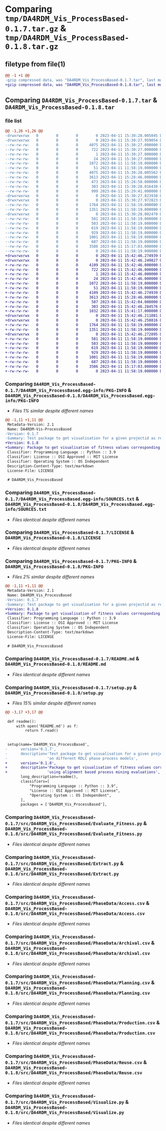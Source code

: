 # Comparing `tmp/DA4RDM_Vis_ProcessBased-0.1.7.tar.gz` & `tmp/DA4RDM_Vis_ProcessBased-0.1.8.tar.gz`

## filetype from file(1)

```diff
@@ -1 +1 @@
-gzip compressed data, was "DA4RDM_Vis_ProcessBased-0.1.7.tar", last modified: Tue Apr 11 15:30:28 2023, max compression
+gzip compressed data, was "DA4RDM_Vis_ProcessBased-0.1.8.tar", last modified: Tue Apr 11 15:42:46 2023, max compression
```

## Comparing `DA4RDM_Vis_ProcessBased-0.1.7.tar` & `DA4RDM_Vis_ProcessBased-0.1.8.tar`

### file list

```diff
@@ -1,26 +1,26 @@
-drwxrwxrwx   0        0        0        0 2023-04-11 15:30:28.005045 DA4RDM_Vis_ProcessBased-0.1.7/
-drwxrwxrwx   0        0        0        0 2023-04-11 15:30:27.959054 DA4RDM_Vis_ProcessBased-0.1.7/DA4RDM_Vis_ProcessBased.egg-info/
--rw-rw-rw-   0        0        0     4075 2023-04-11 15:30:27.000000 DA4RDM_Vis_ProcessBased-0.1.7/DA4RDM_Vis_ProcessBased.egg-info/PKG-INFO
--rw-rw-rw-   0        0        0      722 2023-04-11 15:30:27.000000 DA4RDM_Vis_ProcessBased-0.1.7/DA4RDM_Vis_ProcessBased.egg-info/SOURCES.txt
--rw-rw-rw-   0        0        0        1 2023-04-11 15:30:27.000000 DA4RDM_Vis_ProcessBased-0.1.7/DA4RDM_Vis_ProcessBased.egg-info/dependency_links.txt
--rw-rw-rw-   0        0        0       24 2023-04-11 15:30:27.000000 DA4RDM_Vis_ProcessBased-0.1.7/DA4RDM_Vis_ProcessBased.egg-info/top_level.txt
--rw-rw-rw-   0        0        0     1072 2023-04-11 11:58:19.000000 DA4RDM_Vis_ProcessBased-0.1.7/LICENSE
--rw-rw-rw-   0        0        0       51 2023-04-11 11:58:19.000000 DA4RDM_Vis_ProcessBased-0.1.7/MANIFEST.in
--rw-rw-rw-   0        0        0     4075 2023-04-11 15:30:28.005562 DA4RDM_Vis_ProcessBased-0.1.7/PKG-INFO
--rw-rw-rw-   0        0        0     3613 2023-04-11 15:28:46.000000 DA4RDM_Vis_ProcessBased-0.1.7/README.md
--rw-rw-rw-   0        0        0      473 2023-04-11 15:28:58.000000 DA4RDM_Vis_ProcessBased-0.1.7/pyproject.toml
--rw-rw-rw-   0        0        0      303 2023-04-11 15:30:28.016438 DA4RDM_Vis_ProcessBased-0.1.7/setup.cfg
--rw-rw-rw-   0        0        0      999 2023-04-11 15:29:41.000000 DA4RDM_Vis_ProcessBased-0.1.7/setup.py
-drwxrwxrwx   0        0        0        0 2023-04-11 15:30:27.823938 DA4RDM_Vis_ProcessBased-0.1.7/src/
-drwxrwxrwx   0        0        0        0 2023-04-11 15:30:27.972823 DA4RDM_Vis_ProcessBased-0.1.7/src/DA4RDM_Vis_ProcessBased/
--rw-rw-rw-   0        0        0     1764 2023-04-11 11:58:19.000000 DA4RDM_Vis_ProcessBased-0.1.7/src/DA4RDM_Vis_ProcessBased/Evaluate_Fitness.py
--rw-rw-rw-   0        0        0     1351 2023-04-11 11:58:19.000000 DA4RDM_Vis_ProcessBased-0.1.7/src/DA4RDM_Vis_ProcessBased/Extract.py
-drwxrwxrwx   0        0        0        0 2023-04-11 15:30:28.002470 DA4RDM_Vis_ProcessBased-0.1.7/src/DA4RDM_Vis_ProcessBased/PhaseData/
--rw-rw-rw-   0        0        0      581 2023-04-11 11:58:19.000000 DA4RDM_Vis_ProcessBased-0.1.7/src/DA4RDM_Vis_ProcessBased/PhaseData/Access.csv
--rw-rw-rw-   0        0        0      503 2023-04-11 11:58:19.000000 DA4RDM_Vis_ProcessBased-0.1.7/src/DA4RDM_Vis_ProcessBased/PhaseData/Analysis.csv
--rw-rw-rw-   0        0        0      619 2023-04-11 11:58:19.000000 DA4RDM_Vis_ProcessBased-0.1.7/src/DA4RDM_Vis_ProcessBased/PhaseData/Archival.csv
--rw-rw-rw-   0        0        0      929 2023-04-11 11:58:19.000000 DA4RDM_Vis_ProcessBased-0.1.7/src/DA4RDM_Vis_ProcessBased/PhaseData/Planning.csv
--rw-rw-rw-   0        0        0     1001 2023-04-11 11:58:19.000000 DA4RDM_Vis_ProcessBased-0.1.7/src/DA4RDM_Vis_ProcessBased/PhaseData/Production.csv
--rw-rw-rw-   0        0        0      687 2023-04-11 11:58:19.000000 DA4RDM_Vis_ProcessBased-0.1.7/src/DA4RDM_Vis_ProcessBased/PhaseData/Reuse.csv
--rw-rw-rw-   0        0        0     3586 2023-04-11 15:17:03.000000 DA4RDM_Vis_ProcessBased-0.1.7/src/DA4RDM_Vis_ProcessBased/Visualize.py
--rw-rw-rw-   0        0        0        0 2023-04-11 11:58:19.000000 DA4RDM_Vis_ProcessBased-0.1.7/src/DA4RDM_Vis_ProcessBased/__init__.py
+drwxrwxrwx   0        0        0        0 2023-04-11 15:42:46.274939 DA4RDM_Vis_ProcessBased-0.1.8/
+drwxrwxrwx   0        0        0        0 2023-04-11 15:42:46.249827 DA4RDM_Vis_ProcessBased-0.1.8/DA4RDM_Vis_ProcessBased.egg-info/
+-rw-rw-rw-   0        0        0     4109 2023-04-11 15:42:46.000000 DA4RDM_Vis_ProcessBased-0.1.8/DA4RDM_Vis_ProcessBased.egg-info/PKG-INFO
+-rw-rw-rw-   0        0        0      722 2023-04-11 15:42:46.000000 DA4RDM_Vis_ProcessBased-0.1.8/DA4RDM_Vis_ProcessBased.egg-info/SOURCES.txt
+-rw-rw-rw-   0        0        0        1 2023-04-11 15:42:46.000000 DA4RDM_Vis_ProcessBased-0.1.8/DA4RDM_Vis_ProcessBased.egg-info/dependency_links.txt
+-rw-rw-rw-   0        0        0       24 2023-04-11 15:42:46.000000 DA4RDM_Vis_ProcessBased-0.1.8/DA4RDM_Vis_ProcessBased.egg-info/top_level.txt
+-rw-rw-rw-   0        0        0     1072 2023-04-11 11:58:19.000000 DA4RDM_Vis_ProcessBased-0.1.8/LICENSE
+-rw-rw-rw-   0        0        0       51 2023-04-11 11:58:19.000000 DA4RDM_Vis_ProcessBased-0.1.8/MANIFEST.in
+-rw-rw-rw-   0        0        0     4109 2023-04-11 15:42:46.274939 DA4RDM_Vis_ProcessBased-0.1.8/PKG-INFO
+-rw-rw-rw-   0        0        0     3613 2023-04-11 15:28:46.000000 DA4RDM_Vis_ProcessBased-0.1.8/README.md
+-rw-rw-rw-   0        0        0      507 2023-04-11 15:42:04.000000 DA4RDM_Vis_ProcessBased-0.1.8/pyproject.toml
+-rw-rw-rw-   0        0        0      303 2023-04-11 15:42:46.284576 DA4RDM_Vis_ProcessBased-0.1.8/setup.cfg
+-rw-rw-rw-   0        0        0     1032 2023-04-11 15:41:17.000000 DA4RDM_Vis_ProcessBased-0.1.8/setup.py
+drwxrwxrwx   0        0        0        0 2023-04-11 15:42:46.211081 DA4RDM_Vis_ProcessBased-0.1.8/src/
+drwxrwxrwx   0        0        0        0 2023-04-11 15:42:46.258816 DA4RDM_Vis_ProcessBased-0.1.8/src/DA4RDM_Vis_ProcessBased/
+-rw-rw-rw-   0        0        0     1764 2023-04-11 11:58:19.000000 DA4RDM_Vis_ProcessBased-0.1.8/src/DA4RDM_Vis_ProcessBased/Evaluate_Fitness.py
+-rw-rw-rw-   0        0        0     1351 2023-04-11 11:58:19.000000 DA4RDM_Vis_ProcessBased-0.1.8/src/DA4RDM_Vis_ProcessBased/Extract.py
+drwxrwxrwx   0        0        0        0 2023-04-11 15:42:46.272895 DA4RDM_Vis_ProcessBased-0.1.8/src/DA4RDM_Vis_ProcessBased/PhaseData/
+-rw-rw-rw-   0        0        0      581 2023-04-11 11:58:19.000000 DA4RDM_Vis_ProcessBased-0.1.8/src/DA4RDM_Vis_ProcessBased/PhaseData/Access.csv
+-rw-rw-rw-   0        0        0      503 2023-04-11 11:58:19.000000 DA4RDM_Vis_ProcessBased-0.1.8/src/DA4RDM_Vis_ProcessBased/PhaseData/Analysis.csv
+-rw-rw-rw-   0        0        0      619 2023-04-11 11:58:19.000000 DA4RDM_Vis_ProcessBased-0.1.8/src/DA4RDM_Vis_ProcessBased/PhaseData/Archival.csv
+-rw-rw-rw-   0        0        0      929 2023-04-11 11:58:19.000000 DA4RDM_Vis_ProcessBased-0.1.8/src/DA4RDM_Vis_ProcessBased/PhaseData/Planning.csv
+-rw-rw-rw-   0        0        0     1001 2023-04-11 11:58:19.000000 DA4RDM_Vis_ProcessBased-0.1.8/src/DA4RDM_Vis_ProcessBased/PhaseData/Production.csv
+-rw-rw-rw-   0        0        0      687 2023-04-11 11:58:19.000000 DA4RDM_Vis_ProcessBased-0.1.8/src/DA4RDM_Vis_ProcessBased/PhaseData/Reuse.csv
+-rw-rw-rw-   0        0        0     3586 2023-04-11 15:17:03.000000 DA4RDM_Vis_ProcessBased-0.1.8/src/DA4RDM_Vis_ProcessBased/Visualize.py
+-rw-rw-rw-   0        0        0        0 2023-04-11 11:58:19.000000 DA4RDM_Vis_ProcessBased-0.1.8/src/DA4RDM_Vis_ProcessBased/__init__.py
```

### Comparing `DA4RDM_Vis_ProcessBased-0.1.7/DA4RDM_Vis_ProcessBased.egg-info/PKG-INFO` & `DA4RDM_Vis_ProcessBased-0.1.8/DA4RDM_Vis_ProcessBased.egg-info/PKG-INFO`

 * *Files 1% similar despite different names*

```diff
@@ -1,11 +1,11 @@
 Metadata-Version: 2.1
 Name: DA4RDM-Vis-ProcessBased
-Version: 0.1.7
-Summary: Test package to get visualisation for a given projectid as reference analyzed on different RDLC phase process models
+Version: 0.1.8
+Summary: Package to get visualisation of fitness values corresponding to RDLC phases for a reference projectid using alignment based process mining evaluations
 Classifier: Programming Language :: Python :: 3.9
 Classifier: License :: OSI Approved :: MIT License
 Classifier: Operating System :: OS Independent
 Description-Content-Type: text/markdown
 License-File: LICENSE
 
 # DA4RDM_Vis_ProcessBased
```

### Comparing `DA4RDM_Vis_ProcessBased-0.1.7/DA4RDM_Vis_ProcessBased.egg-info/SOURCES.txt` & `DA4RDM_Vis_ProcessBased-0.1.8/DA4RDM_Vis_ProcessBased.egg-info/SOURCES.txt`

 * *Files identical despite different names*

### Comparing `DA4RDM_Vis_ProcessBased-0.1.7/LICENSE` & `DA4RDM_Vis_ProcessBased-0.1.8/LICENSE`

 * *Files identical despite different names*

### Comparing `DA4RDM_Vis_ProcessBased-0.1.7/PKG-INFO` & `DA4RDM_Vis_ProcessBased-0.1.8/PKG-INFO`

 * *Files 2% similar despite different names*

```diff
@@ -1,11 +1,11 @@
 Metadata-Version: 2.1
 Name: DA4RDM_Vis_ProcessBased
-Version: 0.1.7
-Summary: Test package to get visualisation for a given projectid as reference analyzed on different RDLC phase process models
+Version: 0.1.8
+Summary: Package to get visualisation of fitness values corresponding to RDLC phases for a reference projectid using alignment based process mining evaluations
 Classifier: Programming Language :: Python :: 3.9
 Classifier: License :: OSI Approved :: MIT License
 Classifier: Operating System :: OS Independent
 Description-Content-Type: text/markdown
 License-File: LICENSE
 
 # DA4RDM_Vis_ProcessBased
```

### Comparing `DA4RDM_Vis_ProcessBased-0.1.7/README.md` & `DA4RDM_Vis_ProcessBased-0.1.8/README.md`

 * *Files identical despite different names*

### Comparing `DA4RDM_Vis_ProcessBased-0.1.7/setup.py` & `DA4RDM_Vis_ProcessBased-0.1.8/setup.py`

 * *Files 15% similar despite different names*

```diff
@@ -3,17 +3,17 @@
 
 def readme():
     with open('README.md') as f:
         return f.read()
 
 
 setup(name='DA4RDM_Vis_ProcessBased',
-      version='0.1.7',
-      description='Test package to get visualisation for a given projectid as reference analyzed '
-                  'on different RDLC phase process models',
+      version='0.1.8',
+      description='Package to get visualisation of fitness values corresponding to RDLC phases for a reference projectid'
+                  'using alignment based process mining evaluations',
       long_description=readme(),
       classifiers=[
           "Programming Language :: Python :: 3.9",
           "License :: OSI Approved :: MIT License",
           "Operating System :: OS Independent",	
       ],
       packages = ['DA4RDM_Vis_ProcessBased'],
```

### Comparing `DA4RDM_Vis_ProcessBased-0.1.7/src/DA4RDM_Vis_ProcessBased/Evaluate_Fitness.py` & `DA4RDM_Vis_ProcessBased-0.1.8/src/DA4RDM_Vis_ProcessBased/Evaluate_Fitness.py`

 * *Files identical despite different names*

### Comparing `DA4RDM_Vis_ProcessBased-0.1.7/src/DA4RDM_Vis_ProcessBased/Extract.py` & `DA4RDM_Vis_ProcessBased-0.1.8/src/DA4RDM_Vis_ProcessBased/Extract.py`

 * *Files identical despite different names*

### Comparing `DA4RDM_Vis_ProcessBased-0.1.7/src/DA4RDM_Vis_ProcessBased/PhaseData/Access.csv` & `DA4RDM_Vis_ProcessBased-0.1.8/src/DA4RDM_Vis_ProcessBased/PhaseData/Access.csv`

 * *Files identical despite different names*

### Comparing `DA4RDM_Vis_ProcessBased-0.1.7/src/DA4RDM_Vis_ProcessBased/PhaseData/Archival.csv` & `DA4RDM_Vis_ProcessBased-0.1.8/src/DA4RDM_Vis_ProcessBased/PhaseData/Archival.csv`

 * *Files identical despite different names*

### Comparing `DA4RDM_Vis_ProcessBased-0.1.7/src/DA4RDM_Vis_ProcessBased/PhaseData/Planning.csv` & `DA4RDM_Vis_ProcessBased-0.1.8/src/DA4RDM_Vis_ProcessBased/PhaseData/Planning.csv`

 * *Files identical despite different names*

### Comparing `DA4RDM_Vis_ProcessBased-0.1.7/src/DA4RDM_Vis_ProcessBased/PhaseData/Production.csv` & `DA4RDM_Vis_ProcessBased-0.1.8/src/DA4RDM_Vis_ProcessBased/PhaseData/Production.csv`

 * *Files identical despite different names*

### Comparing `DA4RDM_Vis_ProcessBased-0.1.7/src/DA4RDM_Vis_ProcessBased/PhaseData/Reuse.csv` & `DA4RDM_Vis_ProcessBased-0.1.8/src/DA4RDM_Vis_ProcessBased/PhaseData/Reuse.csv`

 * *Files identical despite different names*

### Comparing `DA4RDM_Vis_ProcessBased-0.1.7/src/DA4RDM_Vis_ProcessBased/Visualize.py` & `DA4RDM_Vis_ProcessBased-0.1.8/src/DA4RDM_Vis_ProcessBased/Visualize.py`

 * *Files identical despite different names*

